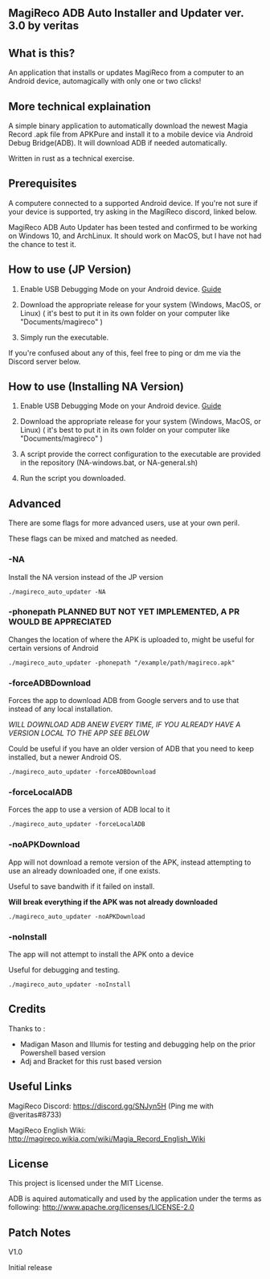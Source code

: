 MagiReco ADB Auto Installer and Updater ver. 3.0 by veritas
---------------------------------------------------------

What is this?
-------------

An application that installs or updates MagiReco from a computer to an Android device, automagically with only one or two clicks!

More technical explaination
---------------------------

A simple binary application to automatically download the newest Magia Record .apk file from APKPure and install it to a mobile device via Android Debug Bridge(ADB). It will download ADB if needed automatically.

Written in rust as a technical exercise.

Prerequisites
-------------

A computere connected to a supported Android device. If you're not sure if your device is supported, try asking in the MagiReco discord, linked below.

MagiReco ADB Auto Updater has been tested and confirmed to be working on Windows 10, and ArchLinux. It should work on MacOS, but I have not had the chance to test it.

How to use (JP Version)
----------------------------------

1. Enable USB Debugging Mode on your Android device. [Guide](https://www.kingoapp.com/root-tutorials/how-to-enable-usb-debugging-mode-on-android.htm)

2. Download the appropriate release for your system \(Windows, MacOS, or Linux\) \( it's best to put it in its own folder on your computer like "Documents/magireco" \)

3. Simply run the executable.

If you're confused about any of this, feel free to ping or dm me via the Discord server below.

How to use (Installing NA Version)
----------------------------------

1. Enable USB Debugging Mode on your Android device. [Guide](https://www.kingoapp.com/root-tutorials/how-to-enable-usb-debugging-mode-on-android.htm)

2. Download the appropriate release for your system \(Windows, MacOS, or Linux\) \( it's best to put it in its own folder on your computer like "Documents/magireco" \)

3. A script provide the correct configuration to the executable are provided in the repository \(NA-windows.bat, or NA-general.sh\)

4. Run the script you downloaded. 


Advanced
----------

There are some flags for more advanced users, use at your own peril. 

These flags can be mixed and matched as needed.

### -NA

Install the NA version instead of the JP version

```
./magireco_auto_updater -NA
```

### -phonepath PLANNED BUT NOT YET IMPLEMENTED, A PR WOULD BE APPRECIATED

Changes the location of where the APK is uploaded to, might be useful for certain versions of Android

```
./magireco_auto_updater -phonepath "/example/path/magireco.apk"
```

### -forceADBDownload

Forces the app to download ADB from Google servers and to use that instead of any local installation.

*WILL DOWNLOAD ADB ANEW EVERY TIME, IF YOU ALREADY HAVE A VERSION LOCAL TO THE APP SEE BELOW*

Could be useful if you have an older version of ADB that you need to keep installed, but a newer
Android OS.

```
./magireco_auto_updater -forceADBDownload
```

### -forceLocalADB

Forces the app to use a version of ADB local to it

```
./magireco_auto_updater -forceLocalADB
```

### -noAPKDownload

App will not download a remote version of the APK, instead attempting to use an already downloaded one, if one exists.

Useful to save bandwith if it failed on install.

**Will break everything if the APK was not already downloaded**

```
./magireco_auto_updater -noAPKDownload
```

### -noInstall

The app will not attempt to install the APK onto a device

Useful for debugging and testing.

```
./magireco_auto_updater -noInstall
```


Credits
-------

Thanks to : 

- Madigan Mason and Illumis for testing and debugging help on the prior Powershell based version
- Adj and Bracket for this rust based version

Useful Links
------------

MagiReco Discord: https://discord.gg/SNJyn5H \(Ping me with @veritas#8733\)

MagiReco English Wiki: http://magireco.wikia.com/wiki/Magia_Record_English_Wiki

License
-------

This project is licensed under the MIT License.

ADB is aquired automatically and used by the application under the terms as following: http://www.apache.org/licenses/LICENSE-2.0

Patch Notes
-----------

V1.0

Initial release

